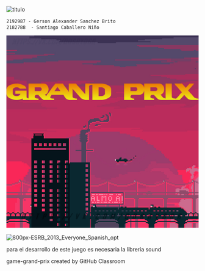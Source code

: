 

![titulo](https://user-images.githubusercontent.com/54285794/108218578-c988ef80-7102-11eb-8e64-f80488316640.png)


    2192987 - Gerson Alexander Sanchez Brito
    2182788  - Santiago Caballero Niño

![](game/data/new%20menu.jpg)


![800px-ESRB_2013_Everyone_Spanish_opt](https://user-images.githubusercontent.com/54285794/108265590-f951ea80-7136-11eb-85ab-6f9d376d42b0.png)

para el desarrollo de este juego es necesaria la libreria sound


game-grand-prix created by GitHub Classroom
